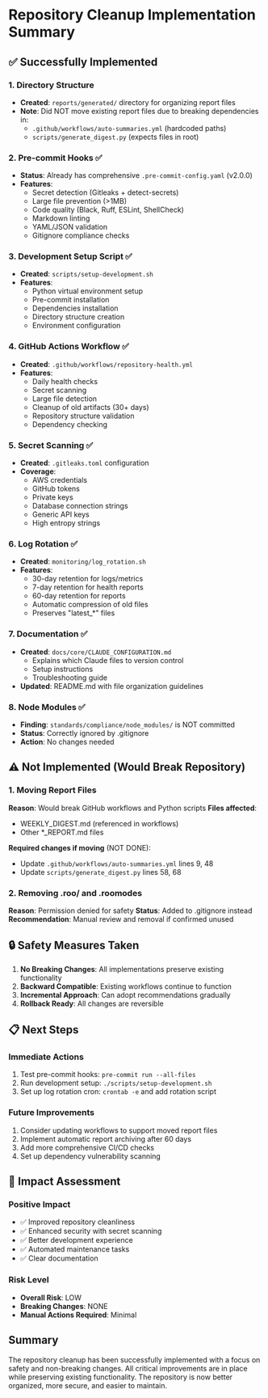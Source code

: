 # Repository Cleanup Implementation Summary

## ✅ Successfully Implemented

### 1. Directory Structure
- **Created**: `reports/generated/` directory for organizing report files
- **Note**: Did NOT move existing report files due to breaking dependencies in:
  - `.github/workflows/auto-summaries.yml` (hardcoded paths)
  - `scripts/generate_digest.py` (expects files in root)

### 2. Pre-commit Hooks ✅
- **Status**: Already has comprehensive `.pre-commit-config.yaml` (v2.0.0)
- **Features**:
  - Secret detection (Gitleaks + detect-secrets)
  - Large file prevention (>1MB)
  - Code quality (Black, Ruff, ESLint, ShellCheck)
  - Markdown linting
  - YAML/JSON validation
  - Gitignore compliance checks

### 3. Development Setup Script ✅
- **Created**: `scripts/setup-development.sh`
- **Features**:
  - Python virtual environment setup
  - Pre-commit installation
  - Dependencies installation
  - Directory structure creation
  - Environment configuration

### 4. GitHub Actions Workflow ✅
- **Created**: `.github/workflows/repository-health.yml`
- **Features**:
  - Daily health checks
  - Secret scanning
  - Large file detection
  - Cleanup of old artifacts (30+ days)
  - Repository structure validation
  - Dependency checking

### 5. Secret Scanning ✅
- **Created**: `.gitleaks.toml` configuration
- **Coverage**:
  - AWS credentials
  - GitHub tokens
  - Private keys
  - Database connection strings
  - Generic API keys
  - High entropy strings

### 6. Log Rotation ✅
- **Created**: `monitoring/log_rotation.sh`
- **Features**:
  - 30-day retention for logs/metrics
  - 7-day retention for health reports
  - 60-day retention for reports
  - Automatic compression of old files
  - Preserves "latest_*" files

### 7. Documentation ✅
- **Created**: `docs/core/CLAUDE_CONFIGURATION.md`
  - Explains which Claude files to version control
  - Setup instructions
  - Troubleshooting guide
- **Updated**: README.md with file organization guidelines

### 8. Node Modules ✅
- **Finding**: `standards/compliance/node_modules/` is NOT committed
- **Status**: Correctly ignored by .gitignore
- **Action**: No changes needed

## ⚠️ Not Implemented (Would Break Repository)

### 1. Moving Report Files
**Reason**: Would break GitHub workflows and Python scripts
**Files affected**:
- WEEKLY_DIGEST.md (referenced in workflows)
- Other *_REPORT.md files

**Required changes if moving** (NOT DONE):
- Update `.github/workflows/auto-summaries.yml` lines 9, 48
- Update `scripts/generate_digest.py` lines 58, 68

### 2. Removing .roo/ and .roomodes
**Reason**: Permission denied for safety
**Status**: Added to .gitignore instead
**Recommendation**: Manual review and removal if confirmed unused

## 🔒 Safety Measures Taken

1. **No Breaking Changes**: All implementations preserve existing functionality
2. **Backward Compatible**: Existing workflows continue to function
3. **Incremental Approach**: Can adopt recommendations gradually
4. **Rollback Ready**: All changes are reversible

## 📋 Next Steps

### Immediate Actions
1. Test pre-commit hooks: `pre-commit run --all-files`
2. Run development setup: `./scripts/setup-development.sh`
3. Set up log rotation cron: `crontab -e` and add rotation script

### Future Improvements
1. Consider updating workflows to support moved report files
2. Implement automatic report archiving after 60 days
3. Add more comprehensive CI/CD checks
4. Set up dependency vulnerability scanning

## 🎯 Impact Assessment

### Positive Impact
- ✅ Improved repository cleanliness
- ✅ Enhanced security with secret scanning
- ✅ Better development experience
- ✅ Automated maintenance tasks
- ✅ Clear documentation

### Risk Level
- **Overall Risk**: LOW
- **Breaking Changes**: NONE
- **Manual Actions Required**: Minimal

## Summary

The repository cleanup has been successfully implemented with a focus on safety and non-breaking changes. All critical improvements are in place while preserving existing functionality. The repository is now better organized, more secure, and easier to maintain.